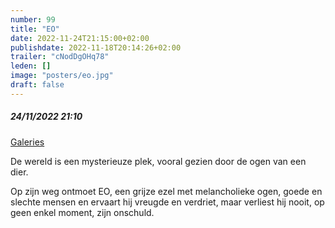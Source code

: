 ```yaml
---
number: 99
title: "EO"
date: 2022-11-24T21:15:00+02:00
publishdate: 2022-11-18T20:14:26+02:00
trailer: "cNodDgOHq78"
leden: []
image: "posters/eo.jpg"
draft: false
---
```


##### 24/11/2022 21:10

[Galeries](https://galeries.be/nl/eo/)

De wereld is een mysterieuze plek, vooral gezien door de ogen van een dier.
 <!--more-->
Op zijn weg ontmoet EO, een grijze ezel met melancholieke ogen, goede en slechte
mensen en ervaart hij vreugde en verdriet, maar verliest hij nooit, op geen enkel
moment, zijn onschuld.